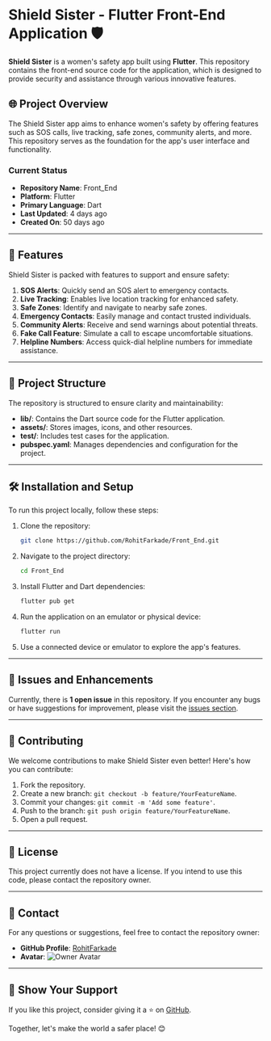 # Shield Sister - Flutter Front-End Application 🛡️

**Shield Sister** is a women's safety app built using **Flutter**. This repository contains the front-end source code for the application, which is designed to provide security and assistance through various innovative features.

## 🌐 Project Overview

The Shield Sister app aims to enhance women's safety by offering features such as SOS calls, live tracking, safe zones, community alerts, and more. This repository serves as the foundation for the app's user interface and functionality.

### Current Status

- **Repository Name**: Front_End
- **Platform**: Flutter
- **Primary Language**: Dart
- **Last Updated**: 4 days ago
- **Created On**: 50 days ago

---

## 🚀 Features

Shield Sister is packed with features to support and ensure safety:

1. **SOS Alerts**: Quickly send an SOS alert to emergency contacts.
2. **Live Tracking**: Enables live location tracking for enhanced safety.
3. **Safe Zones**: Identify and navigate to nearby safe zones.
4. **Emergency Contacts**: Easily manage and contact trusted individuals.
5. **Community Alerts**: Receive and send warnings about potential threats.
6. **Fake Call Feature**: Simulate a call to escape uncomfortable situations.
7. **Helpline Numbers**: Access quick-dial helpline numbers for immediate assistance.

---

## 📂 Project Structure

The repository is structured to ensure clarity and maintainability:

- **lib/**: Contains the Dart source code for the Flutter application.
- **assets/**: Stores images, icons, and other resources.
- **test/**: Includes test cases for the application.
- **pubspec.yaml**: Manages dependencies and configuration for the project.

---

## 🛠️ Installation and Setup

To run this project locally, follow these steps:

1. Clone the repository:
   ```bash
   git clone https://github.com/RohitFarkade/Front_End.git
   ```

2. Navigate to the project directory:
   ```bash
   cd Front_End
   ```

3. Install Flutter and Dart dependencies:
   ```bash
   flutter pub get
   ```

4. Run the application on an emulator or physical device:
   ```bash
   flutter run
   ```

5. Use a connected device or emulator to explore the app's features.

---

## 🚧 Issues and Enhancements

Currently, there is **1 open issue** in this repository. If you encounter any bugs or have suggestions for improvement, please visit the [issues section](https://github.com/RohitFarkade/Front_End/issues).

---

## 🤝 Contributing

We welcome contributions to make Shield Sister even better! Here's how you can contribute:

1. Fork the repository.
2. Create a new branch: `git checkout -b feature/YourFeatureName`.
3. Commit your changes: `git commit -m 'Add some feature'`.
4. Push to the branch: `git push origin feature/YourFeatureName`.
5. Open a pull request.

---

## 📝 License

This project currently does not have a license. If you intend to use this code, please contact the repository owner.

---

## 📧 Contact

For any questions or suggestions, feel free to contact the repository owner:

- **GitHub Profile**: [RohitFarkade](https://github.com/RohitFarkade)
- **Avatar**: ![Owner Avatar](https://avatars.githubusercontent.com/u/153347533?v=4)

---

## 🌟 Show Your Support

If you like this project, consider giving it a ⭐ on [GitHub](https://github.com/RohitFarkade/Front_End).

Together, let's make the world a safer place! 😊
